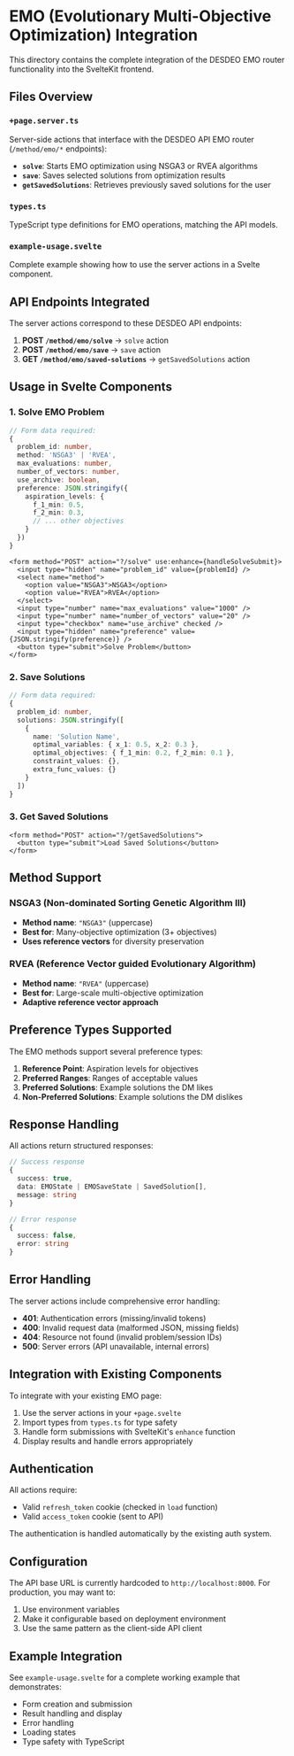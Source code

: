 # EMO (Evolutionary Multi-Objective Optimization) Integration

This directory contains the complete integration of the DESDEO EMO router functionality into the SvelteKit frontend.

## Files Overview

### `+page.server.ts`
Server-side actions that interface with the DESDEO API EMO router (`/method/emo/*` endpoints):

- **`solve`**: Starts EMO optimization using NSGA3 or RVEA algorithms
- **`save`**: Saves selected solutions from optimization results
- **`getSavedSolutions`**: Retrieves previously saved solutions for the user

### `types.ts`
TypeScript type definitions for EMO operations, matching the API models.

### `example-usage.svelte`
Complete example showing how to use the server actions in a Svelte component.

## API Endpoints Integrated

The server actions correspond to these DESDEO API endpoints:

1. **POST `/method/emo/solve`** → `solve` action
2. **POST `/method/emo/save`** → `save` action  
3. **GET `/method/emo/saved-solutions`** → `getSavedSolutions` action

## Usage in Svelte Components

### 1. Solve EMO Problem

```typescript
// Form data required:
{
  problem_id: number,
  method: 'NSGA3' | 'RVEA',
  max_evaluations: number,
  number_of_vectors: number,
  use_archive: boolean,
  preference: JSON.stringify({
    aspiration_levels: {
      f_1_min: 0.5,
      f_2_min: 0.3,
      // ... other objectives
    }
  })
}
```

```svelte
<form method="POST" action="?/solve" use:enhance={handleSolveSubmit}>
  <input type="hidden" name="problem_id" value={problemId} />
  <select name="method">
    <option value="NSGA3">NSGA3</option>
    <option value="RVEA">RVEA</option>
  </select>
  <input type="number" name="max_evaluations" value="1000" />
  <input type="number" name="number_of_vectors" value="20" />
  <input type="checkbox" name="use_archive" checked />
  <input type="hidden" name="preference" value={JSON.stringify(preference)} />
  <button type="submit">Solve Problem</button>
</form>
```

### 2. Save Solutions

```typescript
// Form data required:
{
  problem_id: number,
  solutions: JSON.stringify([
    {
      name: 'Solution Name',
      optimal_variables: { x_1: 0.5, x_2: 0.3 },
      optimal_objectives: { f_1_min: 0.2, f_2_min: 0.1 },
      constraint_values: {},
      extra_func_values: {}
    }
  ])
}
```

### 3. Get Saved Solutions

```svelte
<form method="POST" action="?/getSavedSolutions">
  <button type="submit">Load Saved Solutions</button>
</form>
```

## Method Support

### NSGA3 (Non-dominated Sorting Genetic Algorithm III)
- **Method name**: `"NSGA3"` (uppercase)
- **Best for**: Many-objective optimization (3+ objectives)
- **Uses reference vectors** for diversity preservation

### RVEA (Reference Vector guided Evolutionary Algorithm)  
- **Method name**: `"RVEA"` (uppercase)
- **Best for**: Large-scale multi-objective optimization
- **Adaptive reference vector approach**

## Preference Types Supported

The EMO methods support several preference types:

1. **Reference Point**: Aspiration levels for objectives
2. **Preferred Ranges**: Ranges of acceptable values
3. **Preferred Solutions**: Example solutions the DM likes
4. **Non-Preferred Solutions**: Example solutions the DM dislikes

## Response Handling

All actions return structured responses:

```typescript
// Success response
{
  success: true,
  data: EMOState | EMOSaveState | SavedSolution[],
  message: string
}

// Error response
{
  success: false,
  error: string
}
```

## Error Handling

The server actions include comprehensive error handling:

- **401**: Authentication errors (missing/invalid tokens)
- **400**: Invalid request data (malformed JSON, missing fields)
- **404**: Resource not found (invalid problem/session IDs)
- **500**: Server errors (API unavailable, internal errors)

## Integration with Existing Components

To integrate with your existing EMO page:

1. Use the server actions in your `+page.svelte`
2. Import types from `types.ts` for type safety
3. Handle form submissions with SvelteKit's `enhance` function
4. Display results and handle errors appropriately

## Authentication

All actions require:
- Valid `refresh_token` cookie (checked in `load` function)
- Valid `access_token` cookie (sent to API)

The authentication is handled automatically by the existing auth system.

## Configuration

The API base URL is currently hardcoded to `http://localhost:8000`. For production, you may want to:

1. Use environment variables
2. Make it configurable based on deployment environment
3. Use the same pattern as the client-side API client

## Example Integration

See `example-usage.svelte` for a complete working example that demonstrates:
- Form creation and submission
- Result handling and display
- Error handling
- Loading states
- Type safety with TypeScript

